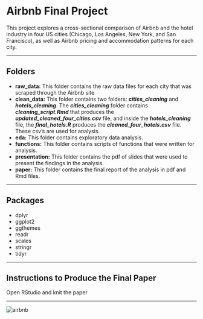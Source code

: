 # Airbnb Final Project
This project explores a cross-sectional comparison of Airbnb and the hotel industry in four US cities (Chicago, Los Angeles, New York, and San Francisco), as well as Airbnb pricing and accommodation patterns for each city. 

- - - -

## Folders
* __raw_data:__
This folder contains the raw data files for each city that was scraped through the Airbnb site
* __clean_data:__
This folder contains two folders: ***cities_cleaning*** and ***hotels_cleaning***. The ***cities_cleaning*** folder contains ***cleaning_script.Rmd*** that produces the ***updated_cleaned_four_cities.csv*** file, and inside the ***hotels_cleaning*** file, the ***final_hotels.R*** produces the ***cleaned_four_hotels.csv*** file. These csv’s are used for analysis.   
* __eda:__
This folder contains exploratory data analysis. 
* __functions:__ 
This folder contains scripts of functions that were written for analysis.
* __presentation:__ This folder contains the pdf of slides that were used to present the findings in the analysis.
* __paper:__ This folder contains the final report of the analysis in pdf and Rmd files. 

- - - -

## Packages
* dplyr
* ggplot2
* ggthemes
* readr
* scales
* stringr
* tidyr

- - - - 

## Instructions to Produce the Final Paper
Open RStudio and knit the paper

- - - -
![airbnb](http://www.underconsideration.com/brandnew/archives/airbnb_logo_detail.png)

